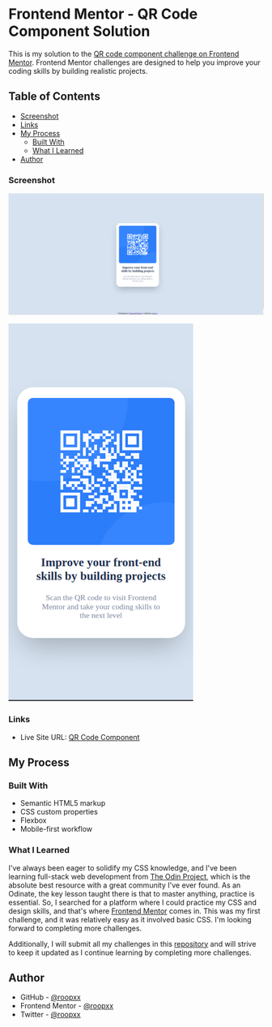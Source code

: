 # Frontend Mentor - QR Code Component Solution

This is my solution to the [QR code component challenge on Frontend Mentor](https://www.frontendmentor.io/challenges/qr-code-component-iux_sIO_H). Frontend Mentor challenges are designed to help you improve your coding skills by building realistic projects.

## Table of Contents

- [Screenshot](#screenshot)
- [Links](#links)
- [My Process](#my-process)
  - [Built With](#built-with)
  - [What I Learned](#what-i-learned)
- [Author](#author)

### Screenshot

![Desktop](./screenshot/desktop.png)

![Mobile](./screenshot/mobile.png)

### Links

- Live Site URL: [QR Code Component](https://github.com/roopxx/frontend-mentor-challenges/tree/main/qr-code-component-main)

## My Process

### Built With

- Semantic HTML5 markup
- CSS custom properties
- Flexbox
- Mobile-first workflow

### What I Learned

I've always been eager to solidify my CSS knowledge, and I've been learning full-stack web development from [The Odin Project](https://www.theodinproject.com/), which is the absolute best resource with a great community I've ever found. As an Odinate, the key lesson taught there is that to master anything, practice is essential. So, I searched for a platform where I could practice my CSS and design skills, and that's where [Frontend Mentor](https://www.frontendmentor.io/) comes in. This was my first challenge, and it was relatively easy as it involved basic CSS. I'm looking forward to completing more challenges.

Additionally, I will submit all my challenges in this [repository](https://github.com/roopxx/frontend-mentor-challenges) and will strive to keep it updated as I continue learning by completing more challenges.

## Author

- GitHub - [@roopxx](https://github.com/roopxx)
- Frontend Mentor - [@roopxx](https://www.frontendmentor.io/profile/roopxx)
- Twitter - [@roopxx](https://www.twitter.com/roopxx)
